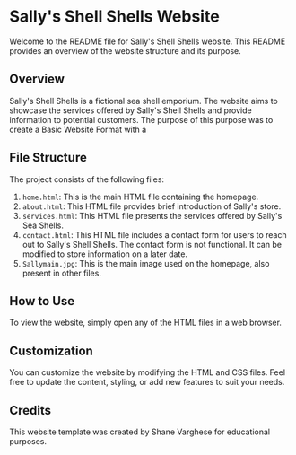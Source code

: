 # Sally's Shell Shells Website

Welcome to the README file for Sally's Shell Shells website. This README provides an overview of the website structure and its purpose. 

## Overview

Sally's Shell Shells is a fictional sea shell emporium. The website aims to showcase the services offered by Sally's Shell Shells and provide information to potential customers. The purpose of this purpose was to create a Basic Website Format with a 

## File Structure

The project consists of the following files:

1. `home.html`: This is the main HTML file containing the homepage. 
2. `about.html`: This HTML file provides brief introduction of Sally's store. 
3. `services.html`: This HTML file presents the services offered by Sally's Sea Shells. 
4. `contact.html`: This HTML file includes a contact form for users to reach out to Sally's Shell Shells. The contact form is not functional. It can be modified to store information on a later date. 
5. `Sallymain.jpg`: This is the main image used on the homepage, also present in other files. 

## How to Use

To view the website, simply open any of the HTML files in a web browser.

## Customization

You can customize the website by modifying the HTML and CSS files. Feel free to update the content, styling, or add new features to suit your needs.

## Credits

This website template was created by Shane Varghese for educational purposes. 
